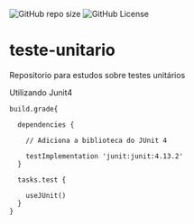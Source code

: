 ![GitHub repo size](https://img.shields.io/github/repo-size/dmm76/teste-unitario)
![GitHub License](https://img.shields.io/github/license/dmm76/teste-unitario)


# teste-unitario
Repositorio para estudos sobre testes unitários

Utilizando Junit4

    build.grade{
    
      dependencies {
        
        // Adiciona a biblioteca do JUnit 4
        
        testImplementation 'junit:junit:4.13.2'
      }
    
      tasks.test {
      
        useJUnit()
      }
    }
